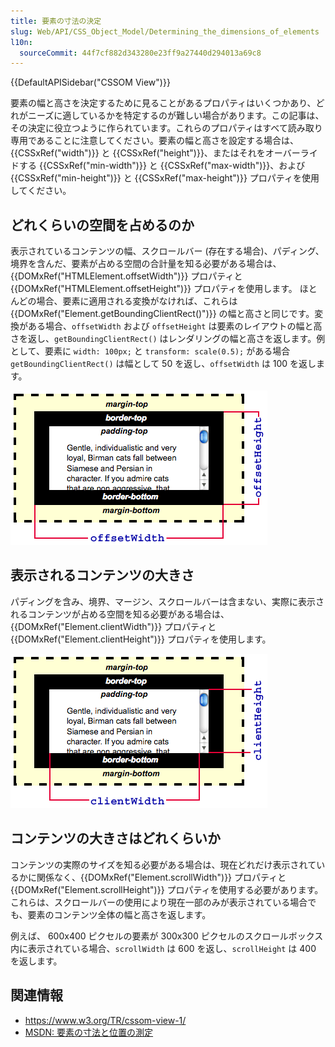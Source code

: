 ```yaml
---
title: 要素の寸法の決定
slug: Web/API/CSS_Object_Model/Determining_the_dimensions_of_elements
l10n:
  sourceCommit: 44f7cf882d343280e23ff9a27440d294013a69c8
---
```


{{DefaultAPISidebar("CSSOM View")}}

要素の幅と高さを決定するために見ることがあるプロパティはいくつかあり、どれがニーズに適しているかを特定するのが難しい場合があります。この記事は、その決定に役立つように作られています。これらのプロパティはすべて読み取り専用であることに注意してください。要素の幅と高さを設定する場合は、 {{CSSxRef("width")}} と {{CSSxRef("height")}}、またはそれをオーバーライドする {{CSSxRef("min-width")}} と {{CSSxRef("max-width")}}、および {{CSSxRef("min-height")}} と {{CSSxRef("max-height")}} プロパティを使用してください。

## どれくらいの空間を占めるのか

表示されているコンテンツの幅、スクロールバー (存在する場合)、パディング、境界を含んだ、要素が占める空間の合計量を知る必要がある場合は、{{DOMxRef("HTMLElement.offsetWidth")}} プロパティと {{DOMxRef("HTMLElement.offsetHeight")}} プロパティを使用します。 ほとんどの場合、要素に適用される変換がなければ、これらは {{DOMxRef("Element.getBoundingClientRect()")}} の幅と高さと同じです。変換がある場合、`offsetWidth` および `offsetHeight` は要素のレイアウトの幅と高さを返し、`getBoundingClientRect()` はレンダリングの幅と高さを返します。例として、要素に `width: 100px;` と `transform: scale(0.5);` がある場合 `getBoundingClientRect()` は幅として 50 を返し、`offsetWidth` は 100 を返します。

![offsetWidth、offsetHeight プロパティの決定方法について、パディング、境界、マージンサイズを考慮する。](dimensions-offset.png)

## 表示されるコンテンツの大きさ

パディングを含み、境界、マージン、スクロールバーは含まない、実際に表示されるコンテンツが占める空間を知る必要がある場合は、 {{DOMxRef("Element.clientWidth")}} プロパティと {{DOMxRef("Element.clientHeight")}} プロパティを使用します。

![パディング、境界、マージンサイズを考慮した clientWidth と clientHeight プロパティの決定方法](dimensions-client.png)

## コンテンツの大きさはどれくらいか

コンテンツの実際のサイズを知る必要がある場合は、現在どれだけ表示されているかに関係なく、{{DOMxRef("Element.scrollWidth")}} プロパティと {{DOMxRef("Element.scrollHeight")}} プロパティを使用する必要があります。 これらは、スクロールバーの使用により現在一部のみが表示されている場合でも、要素のコンテンツ全体の幅と高さを返します。

例えば、 600x400 ピクセルの要素が 300x300 ピクセルのスクロールボックス内に表示されている場合、`scrollWidth` は 600 を返し、`scrollHeight` は 400 を返します。

## 関連情報

- <https://www.w3.org/TR/cssom-view-1/>
- [MSDN: 要素の寸法と位置の測定](<https://docs.microsoft.com/previous-versions/hh781509(v=vs.85)>)
